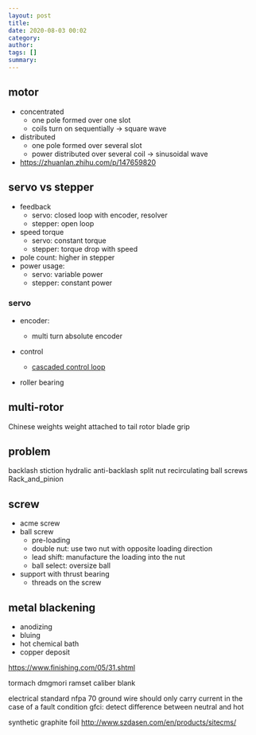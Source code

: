 ```yaml
---
layout: post
title: 
date: 2020-08-03 00:02
category: 
author: 
tags: []
summary: 
---
```


## motor

* concentrated
  * one pole formed over one slot
  * coils turn on sequentially -> square wave
* distributed
  * one pole formed over several slot
  * power distributed over several coil -> sinusoidal wave
* https://zhuanlan.zhihu.com/p/147659820

## servo vs stepper

* feedback
  * servo: closed loop with encoder, resolver
  * stepper: open loop
* speed torque
  * servo: constant torque
  * stepper: torque drop with speed
* pole count: higher in stepper
* power usage:
  * servo: variable power
  * stepper: constant power

### servo

* encoder:
  * multi turn absolute encoder
* control
  * [cascaded control loop](https://www.machinedesign.com/mechanical-motion-systems/controllers/article/21834265/adaptive-nonlinear-algorithm-optimizes-servo-control)

* roller bearing

## multi-rotor

Chinese weights 
weight attached to tail rotor blade grip

## problem

backlash
stiction
hydralic anti-backlash split nut
recirculating ball screws
Rack_and_pinion

## screw

* acme screw
* ball screw
  * pre-loading
  * double nut: use two nut with opposite loading direction
  * lead shift: manufacture the loading into the nut
  * ball select: oversize ball
* support with thrust bearing
  * threads on the screw


## metal blackening

*  anodizing
*  bluing
*  hot chemical bath
*  copper deposit 

https://www.finishing.com/05/31.shtml

tormach
dmgmori
ramset caliber blank

electrical standard
nfpa 70
ground wire should only carry current in the case of a fault condition
gfci: detect difference between neutral and hot

synthetic graphite foil
http://www.szdasen.com/en/products/sitecms/
